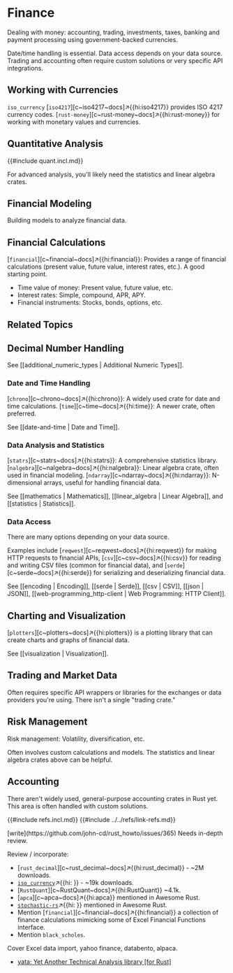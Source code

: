 # Finance

Dealing with money: accounting, trading, investments, taxes, banking and payment processing using government-backed currencies.

Date/time handling is essential. Data access depends on your data source. Trading and accounting often require custom solutions or very specific API integrations.

## Working with Currencies

`iso_currency`
[`iso4217`][c~iso4217~docs]↗{{hi:iso4217}} provides ISO 4217 currency codes.
[`rust-money`][c~rust-money~docs]↗{{hi:rust-money}} for working with monetary values and currencies.

## Quantitative Analysis

{{#include quant.incl.md}}

For advanced analysis, you'll likely need the statistics and linear algebra crates.

## Financial Modeling

Building models to analyze financial data.

## Financial Calculations

[`financial`][c~financial~docs]↗{{hi:financial}}: Provides a range of financial calculations (present value, future value, interest rates, etc.). A good starting point.

- Time value of money: Present value, future value, etc.
- Interest rates: Simple, compound, APR, APY.
- Financial instruments: Stocks, bonds, options, etc.

## Related Topics

## Decimal Number Handling

See [[additional_numeric_types | Additional Numeric Types]].

### Date and Time Handling

[`chrono`][c~chrono~docs]↗{{hi:chrono}}: A widely used crate for date and time calculations.
[`time`][c~time~docs]↗{{hi:time}}: A newer crate, often preferred.

See [[date-and-time | Date and Time]].

### Data Analysis and Statistics

[`statrs`][c~statrs~docs]↗{{hi:statrs}}: A comprehensive statistics library.
[`nalgebra`][c~nalgebra~docs]↗{{hi:nalgebra}}: Linear algebra crate, often used in financial modeling.
[`ndarray`][c~ndarray~docs]↗{{hi:ndarray}}: N-dimensional arrays, useful for handling financial data.

See [[mathematics | Mathematics]], [[linear_algebra | Linear Algebra]], and [[statistics | Statistics]].

### Data Access

There are many options depending on your data source.

Examples include [`reqwest`][c~reqwest~docs]↗{{hi:reqwest}} for making HTTP requests to financial APIs,
[`csv`][c~csv~docs]↗{{hi:csv}} for reading and writing CSV files (common for financial data), and [`serde`][c~serde~docs]↗{{hi:serde}} for serializing and deserializing financial data.

See [[encoding | Encoding]], [[serde | Serde]], [[csv | CSV]], [[json | JSON]], [[web-programming_http-client | Web Programming: HTTP Client]].

## Charting and Visualization

[`plotters`][c~plotters~docs]↗{{hi:plotters}} is a plotting library that can create charts and graphs of financial data.

See [[visualization | Visualization]].

## Trading and Market Data

Often requires specific API wrappers or libraries for the exchanges or data providers you're using. There isn't a single "trading crate."

## Risk Management

Risk management: Volatility, diversification, etc.

Often involves custom calculations and models. The statistics and linear algebra crates above can be helpful.

## Accounting

There aren't widely used, general-purpose accounting crates in Rust yet. This area is often handled with custom solutions.

{{#include refs.incl.md}}
{{#include ../../refs/link-refs.md}}

<div class="hidden">
[write](https://github.com/john-cd/rust_howto/issues/365)
Needs in-depth review.

Review / incorporate:

- [`rust_decimal`][c~rust_decimal~docs]↗{{hi:rust_decimal}} - ~2M downloads.
- [`iso_currency`]( )↗{{hi: }} - ~19k downloads.
- [`RustQuant`][c~RustQuant~docs]↗{{hi:RustQuant}} ~4.1k.
- [`apca`][c~apca~docs]↗{{hi:apca}} mentioned in Awesome Rust.
- [`stochastic-rs`]( )↗{{hi: }} mentioned in Awesome Rust.
- Mention [`financial`][c~financial~docs]↗{{hi:financial}} a collection of finance calculations mimicking some of Excel Financial Functions interface.
- Mention `black_scholes`.

Cover Excel data import, yahoo finance, databento, alpaca.

- [yata: Yet Another Technical Analysis library [for Rust]](https://github.com/amv-dev/yata)

</div>

